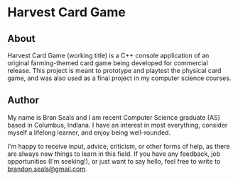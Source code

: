 Harvest Card Game
=================

About
-----
Harvest Card Game (working title) is a C++ console application of an original farming-themed card game being developed for commercial release. This project is meant to prototype and playtest the physical card game, and was also used as a final project in my computer science courses.


Author
------
My name is Bran Seals and I am recent Computer Science graduate (AS) based in Columbus, Indiana. I have an interest in most everything, consider myself a lifelong learner, and enjoy being well-rounded.

I'm happy to receive input, advice, criticism, or other forms of help, as there are always new things to learn in this field. If you have any feedback, job opportunities (I'm seeking!), or just want to say hello, feel free to write to brandon.seals@gmail.com.

